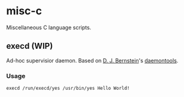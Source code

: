 # misc-c

Miscellaneous C language scripts.

## execd (WIP)

Ad-hoc supervisior daemon.
Based on [D. J. Bernstein](https://cr.yp.to/djb.html)'s [daemontools](https://cr.yp.to/daemontools.html).

### Usage

``` sh
execd /run/execd/yes /usr/bin/yes Hello World!
```
